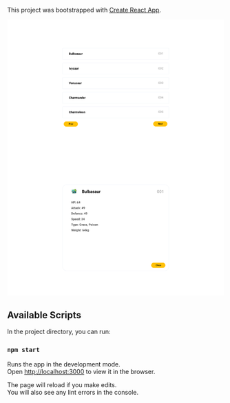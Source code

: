 This project was bootstrapped with [Create React App](https://github.com/facebook/create-react-app).

![mock png](https://github.com/fulin426/Pokemon-Index-Project/blob/master/public/mock.png)

## Available Scripts

In the project directory, you can run:

### `npm start`

Runs the app in the development mode.<br />
Open [http://localhost:3000](http://localhost:3000) to view it in the browser.

The page will reload if you make edits.<br />
You will also see any lint errors in the console.
